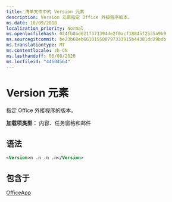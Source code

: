 ```yaml
---
title: 清单文件中的 Version 元素
description: Version 元素指定 Office 外接程序版本。
ms.date: 10/09/2018
localization_priority: Normal
ms.openlocfilehash: 024fb8ad621f371394de2f0acf18845f2535a9b9
ms.sourcegitcommit: be23b68eb661015508797333915b44381dd29bdb
ms.translationtype: MT
ms.contentlocale: zh-CN
ms.lasthandoff: 06/08/2020
ms.locfileid: "44604564"
---
```

# <a name="version-element"></a>Version 元素

指定 Office 外接程序的版本。

**加载项类型：** 内容、任务窗格和邮件

## <a name="syntax"></a>语法

```XML
<Version>n .n .n .n</Version>
```

## <a name="contained-in"></a>包含于

[OfficeApp](officeapp.md)

